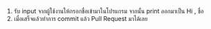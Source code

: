 1. รับ input จากผู้ใช้งานให้กรอกชื่อเข้ามาในโปรแกรม จากนั้น print ออกมาเป็น Hi , ชื่อ
2. เมื่อเสร็จแล้วทำการ commit แล้ว Pull Request มาได้เลย